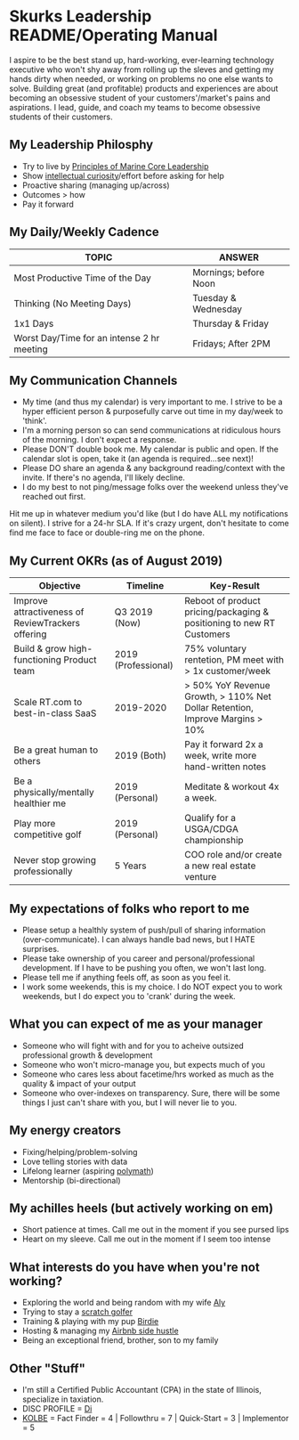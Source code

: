 # Skurks Leadership README/Operating Manual
I aspire to be the best stand up, hard-working, ever-learning technology executive who won't shy away from rolling up the sleves and getting my hands dirty when needed, or working on problems no one else wants to solve. Building great (and profitable) products and experiences are about becoming an obsessive student of your customers'/market's pains and aspirations. I lead, guide, and coach my teams to become obsessive students of their customers.

## My Leadership Philosphy
* Try to live by [Principles of Marine Core Leadership](https://www.mcjrotc.marines.mil/About/Leadership-Principles/)
* Show [intellectual curiosity](https://www.forbes.com/sites/tomaspremuzic/2017/03/06/what-happens-when-leaders-lack-curiosity/#3cd906236b74)/effort before asking for help 
* Proactive sharing (managing up/across)
* Outcomes > how
* Pay it forward

## My Daily/Weekly Cadence
TOPIC | ANSWER
----- | -----
Most Productive Time of the Day | Mornings; before Noon
Thinking (No Meeting Days) | Tuesday & Wednesday
1x1 Days | Thursday & Friday
Worst Day/Time for an intense 2 hr meeting | Fridays; After 2PM

## My Communication Channels
*  My time (and thus my calendar) is very important to me. I strive to be a hyper efficient person & purposefully carve out time in my day/week to 'think'. 
* I'm a morning person so can send communications at ridiculous hours of the morning. I don't expect a response.
* Please DON'T double book me. My calendar is public and open. If the calendar slot is open, take it (an agenda is required...see next)!
* Please DO share an agenda & any background reading/context with the invite. If there's no agenda, I'll likely decline.
* I do my best to not ping/message folks over the weekend unless they've reached out first.

Hit me up in whatever medium you'd like (but I do have ALL my notifications on silent). I strive for a 24-hr SLA. If it's crazy urgent, don't hesitate to come find me face to face or double-ring me on the phone.

## My Current OKRs (as of August 2019)

Objective | Timeline | Key-Result
----- | ----- | -----
Improve attractiveness of ReviewTrackers offering | Q3 2019 (Now) | Reboot of product pricing/packaging & positioning to new RT Customers
Build & grow high-functioning Product team | 2019 (Professional) | 75% voluntary rentetion, PM meet with > 1x customer/week 
Scale RT.com to best-in-class SaaS | 2019-2020 | > 50% YoY Revenue Growth, > 110% Net Dollar Retention, Improve Margins > 10%
Be a great human to others | 2019 (Both) | Pay it forward 2x a week, write more hand-written notes
Be a physically/mentally healthier me | 2019 (Personal) | Meditate & workout 4x a week.
Play more competitive golf | 2019 (Personal) | Qualify for a USGA/CDGA championship 
Never stop growing professionally | 5 Years | COO role and/or create a new real estate venture

## My expectations of folks who report to me
* Please setup a healthly system of push/pull of sharing information (over-communicate). I can always handle bad news, but I HATE surprises.
* Please take ownership of you career and personal/professional development. If I have to be pushing you often, we won't last long.
* Please tell me if anything feels off, as soon as you feel it.
* I work some weekends, this is my choice. I do NOT expect you to work weekends, but I do expect you to 'crank' during the week.

## What you can expect of me as your manager
* Someone who will fight with and for you to acheive outsized professional growth & development
* Someone who won't micro-manage you, but expects much of you
* Someone who cares less about facetime/hrs worked as much as the quality & impact of your output
* Someone who over-indexes on transparency. Sure, there will be some things I just can't share with you, but I will never lie to you. 

## My energy creators
* Fixing/helping/problem-solving
* Love telling stories with data
* Lifelong learner (aspiring [polymath](https://en.wikipedia.org/wiki/Polymath))
* Mentorship (bi-directional)

## My achilles heels (but actively working on em)
* Short patience at times. Call me out in the moment if you see pursed lips
* Heart on my sleeve. Call me out in the moment if I seem too intense

## What interests do you have when you're not working?
* Exploring the world and being random with my wife [Aly](https://www.instagram.com/aljskurka/)
* Trying to stay a [scratch golfer](https://www.cdga.org/peer.asp?cmd=view&uid=6383196&id=)
* Training & playing with my pup [Birdie](https://www.instagram.com/birdielegriff/)
* Hosting & managing my [Airbnb side hustle](https://www.airbnb.com/rooms/6229085)
* Being an exceptional friend, brother, son to my family

## Other "Stuff"
* I'm still a Certified Public Accountant (CPA) in the state of Illinois, specialize in taxiation.
* DISC PROFILE = [Di](https://www.crystalknows.com/disc/di-id-personality-type)
* [KOLBE](http://paulkortman.com/2013/11/19/laymens-guide-kolbe-score/) = Fact Finder = 4  | Followthru = 7  | Quick-Start = 3 | Implementor = 5

